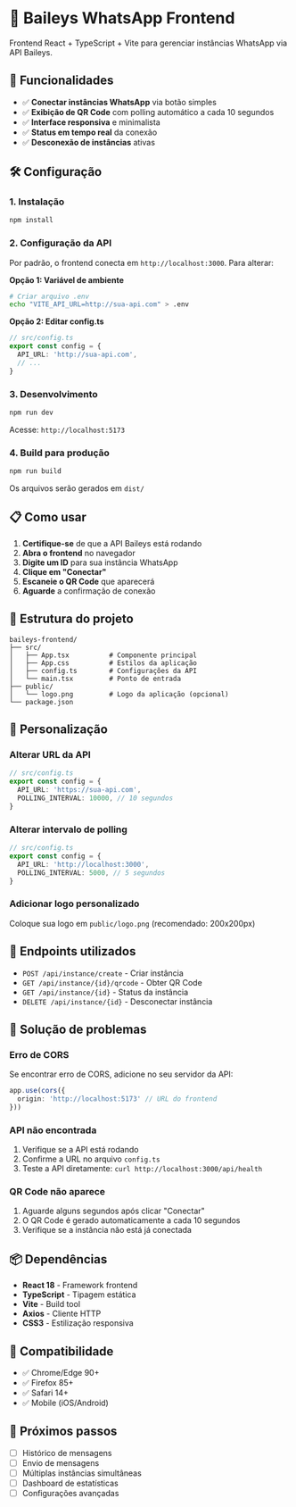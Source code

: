 # 📱 Baileys WhatsApp Frontend

Frontend React + TypeScript + Vite para gerenciar instâncias WhatsApp via API Baileys.

## 🚀 Funcionalidades

- ✅ **Conectar instâncias WhatsApp** via botão simples
- ✅ **Exibição de QR Code** com polling automático a cada 10 segundos
- ✅ **Interface responsiva** e minimalista
- ✅ **Status em tempo real** da conexão
- ✅ **Desconexão de instâncias** ativas

## 🛠️ Configuração

### 1. Instalação

```bash
npm install
```

### 2. Configuração da API

Por padrão, o frontend conecta em `http://localhost:3000`. Para alterar:

**Opção 1: Variável de ambiente**
```bash
# Criar arquivo .env
echo "VITE_API_URL=http://sua-api.com" > .env
```

**Opção 2: Editar config.ts**
```typescript
// src/config.ts
export const config = {
  API_URL: 'http://sua-api.com',
  // ...
}
```

### 3. Desenvolvimento

```bash
npm run dev
```

Acesse: `http://localhost:5173`

### 4. Build para produção

```bash
npm run build
```

Os arquivos serão gerados em `dist/`

## 📋 Como usar

1. **Certifique-se** de que a API Baileys está rodando
2. **Abra o frontend** no navegador
3. **Digite um ID** para sua instância WhatsApp
4. **Clique em "Conectar"**
5. **Escaneie o QR Code** que aparecerá
6. **Aguarde** a confirmação de conexão

## 🔧 Estrutura do projeto

```
baileys-frontend/
├── src/
│   ├── App.tsx          # Componente principal
│   ├── App.css          # Estilos da aplicação
│   ├── config.ts        # Configurações da API
│   └── main.tsx         # Ponto de entrada
├── public/
│   └── logo.png         # Logo da aplicação (opcional)
└── package.json
```

## 🎨 Personalização

### Alterar URL da API

```typescript
// src/config.ts
export const config = {
  API_URL: 'https://sua-api.com',
  POLLING_INTERVAL: 10000, // 10 segundos
}
```

### Alterar intervalo de polling

```typescript
// src/config.ts
export const config = {
  API_URL: 'http://localhost:3000',
  POLLING_INTERVAL: 5000, // 5 segundos
}
```

### Adicionar logo personalizado

Coloque sua logo em `public/logo.png` (recomendado: 200x200px)

## 🔗 Endpoints utilizados

- `POST /api/instance/create` - Criar instância
- `GET /api/instance/{id}/qrcode` - Obter QR Code
- `GET /api/instance/{id}` - Status da instância
- `DELETE /api/instance/{id}` - Desconectar instância

## 🚨 Solução de problemas

### Erro de CORS

Se encontrar erro de CORS, adicione no seu servidor da API:

```typescript
app.use(cors({
  origin: 'http://localhost:5173' // URL do frontend
}))
```

### API não encontrada

1. Verifique se a API está rodando
2. Confirme a URL no arquivo `config.ts`
3. Teste a API diretamente: `curl http://localhost:3000/api/health`

### QR Code não aparece

1. Aguarde alguns segundos após clicar "Conectar"
2. O QR Code é gerado automaticamente a cada 10 segundos
3. Verifique se a instância não está já conectada

## 📦 Dependências

- **React 18** - Framework frontend
- **TypeScript** - Tipagem estática
- **Vite** - Build tool
- **Axios** - Cliente HTTP
- **CSS3** - Estilização responsiva

## 📱 Compatibilidade

- ✅ Chrome/Edge 90+
- ✅ Firefox 85+
- ✅ Safari 14+
- ✅ Mobile (iOS/Android)

## 🎯 Próximos passos

- [ ] Histórico de mensagens
- [ ] Envio de mensagens
- [ ] Múltiplas instâncias simultâneas
- [ ] Dashboard de estatísticas
- [ ] Configurações avançadas
